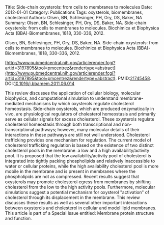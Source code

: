 Title: Side-chain oxysterols: from cells to membranes to molecules
Date: 2012-01-01
Category: Publications
Tags: oxysterols, biomembranes, cholesterol
Authors: Olsen, BN, Schlesinger, PH, Ory, DS, Baker, NA
Summary: Olsen, BN, Schlesinger, PH, Ory, DS, Baker, NA. Side-chain oxysterols: from cells to membranes to molecules. Biochimica et Biophysica Acta (BBA)-Biomembranes, 1818, 330-336, 2012. 

Olsen, BN, Schlesinger, PH, Ory, DS, Baker, NA. Side-chain oxysterols: from cells to membranes to molecules. Biochimica et Biophysica Acta (BBA)-Biomembranes, 1818, 330-336, 2012. 

[http://www.pubmedcentral.nih.gov/articlerender.fcgi?artid=3197895&tool=pmcentrez&rendertype=abstract](http://www.pubmedcentral.nih.gov/articlerender.fcgi?artid=3197895&tool=pmcentrez&rendertype=abstract). PMID:[21745458](http://www.ncbi.nlm.nih.gov/pubmed/21745458). DOI:[10.1016/j.bbamem.2011.06.014](http://dx.doi.org/10.1016/j.bbamem.2011.06.014)

This review discusses the application of cellular biology, molecular biophysics, and computational simulation to understand membrane-mediated mechanisms by which oxysterols regulate cholesterol homeostasis. Side-chain oxysterols, which are produced enzymatically in vivo, are physiological regulators of cholesterol homeostasis and primarily serve as cellular signals for excess cholesterol. These oxysterols regulate cholesterol homeostasis through both transcriptional and non-transcriptional pathways; however, many molecular details of their interactions in these pathways are still not well understood. Cholesterol trafficking provides one mechanism for regulation. The current model of cholesterol trafficking regulation is based on the existence of two distinct cholesterol pools in the membrane: a low and a high availability/activity pool. It is proposed that the low availability/activity pool of cholesterol is integrated into tightly packing phospholipids and relatively inaccessible to water or cellular proteins, while the high availability cholesterol pool is more mobile in the membrane and is present in membranes where the phospholipids are not as compressed. Recent results suggest that oxysterols may promote cholesterol egress from membranes by shifting cholesterol from the low to the high activity pools. Furthermore, molecular simulations suggest a potential mechanism for oxysterol "activation" of cholesterol through its displacement in the membrane. This review discusses these results as well as several other important interactions between oxysterols and cholesterol in cellular and model lipid membranes. This article is part of a Special Issue entitled: Membrane protein structure and function.
